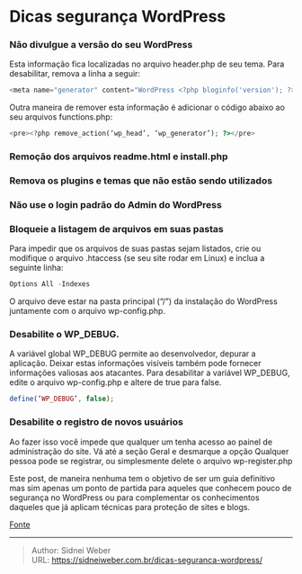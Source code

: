 # Dicas segurança WordPress


### Não divulgue a versão do seu WordPress

Esta informação fica localizadas no arquivo header.php de seu tema. Para desabilitar, remova a linha a seguir:

```php
<meta name="generator" content="WordPress <?php bloginfo('version'); ?>" />
```

Outra maneira de remover esta informação é adicionar o código abaixo ao seu arquivos functions.php:

```php
<pre><?php remove_action(‘wp_head’, ‘wp_generator’); ?></pre>
```

### Remoção dos arquivos readme.html e install.php

### Remova os plugins e temas que não estão sendo utilizados

### Não use o login padrão do Admin do WordPress

### Bloqueie a listagem de arquivos em suas pastas

Para impedir que os arquivos de suas pastas sejam listados, crie ou modifique o arquivo .htaccess (se seu site rodar em Linux) e inclua a seguinte linha:

```php
Options All -Indexes
```

O arquivo deve estar na pasta principal (“/”) da instalação do WordPress juntamente com o arquivo wp-config.php.

### Desabilite o WP_DEBUG.

A variável global WP\_DEBUG permite ao desenvolvedor, depurar a aplicação. Deixar estas informações visíveis também pode fornecer informações valiosas aos atacantes. Para desabilitar a variável WP\_DEBUG, edite o arquivo wp-config.php e altere de true para false.

```php
define(‘WP_DEBUG’, false);
```

### Desabilite o registro de novos usuários

Ao fazer isso você impede que qualquer um tenha acesso ao painel de administração do site. Vá até a seção Geral e desmarque a opção Qualquer pessoa pode se registrar, ou simplesmente delete o arquivo wp-register.php

Este post, de maneira nenhuma tem o objetivo de ser um guia definitivo mas sim apenas um ponto de partida para aqueles que conhecem pouco de segurança no WordPress ou para complementar os conhecimentos daqueles que já aplicam técnicas para proteção de sites e blogs.

[Fonte](http://www.pcredesecia.com.br/2013/11/32-dicas-de-seguranca-para-wordpress.html)

---

> Author: Sidnei Weber  
> URL: https://sidneiweber.com.br/dicas-seguranca-wordpress/  

